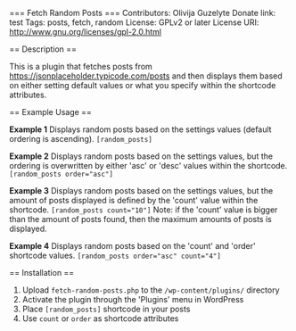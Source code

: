 === Fetch Random Posts ===
Contributors: Olivija Guzelyte
Donate link: test
Tags: posts, fetch, random
License: GPLv2 or later
License URI: http://www.gnu.org/licenses/gpl-2.0.html

== Description ==

This is a plugin that fetches posts from https://jsonplaceholder.typicode.com/posts and then displays them based on either setting default values or what you specify within the shortcode attributes.

== Example Usage ==

**Example 1**
Displays random posts based on the settings values (default ordering is ascending).
`[random_posts]`

**Example 2**
Displays random posts based on the settings values, but the ordering is overwritten by either 'asc' or 'desc' values within the shortcode.
`[random_posts order="asc"]`

**Example 3**
Displays random posts based on the settings values, but the amount of posts displayed is defined by the 'count' value within the shortcode.
`[random_posts count="10"]`
Note: if the 'count' value is bigger than the amount of posts found, then the maximum amounts of posts is displayed.

**Example 4**
Displays random posts based on the 'count' and 'order' shortcode values.
`[random_posts order="asc" count="4"]`


== Installation ==

1. Upload `fetch-random-posts.php` to the `/wp-content/plugins/` directory
2. Activate the plugin through the 'Plugins' menu in WordPress
3. Place `[random_posts]` shortcode in your posts
4. Use `count` or `order` as shortcode attributes
